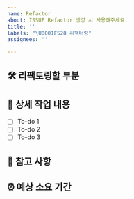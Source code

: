 ```yaml
---
name: Refactor
about: ISSUE Refactor 생성 시 사용해주세요.
title: ''
labels: "\U0001F528 리팩터링"
assignees: ''

---
```


## 🛠 리팩토링할 부분

## 🔨 상세 작업 내용

- [ ] To-do 1
- [ ] To-do 2
- [ ] To-do 3

## 📄 참고 사항

## ⏰ 예상 소요 기간
